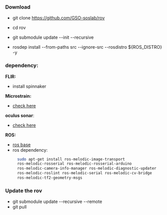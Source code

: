 

### Download
- git clone https://github.com/GSO-soslab/rov 
- cd rov
- git submodule update --init --recursive

- rosdep install --from-paths src --ignore-src --rosdistro ${ROS_DISTRO} -y

### dependency:
**FLIR:**
- install spinnaker

**Microstrain:**
- [check here](/rov_devices/ROS_MSCL/README.md)

**oculus sonar**:
- [check here](/rov_devices/sonar_oculus/README.md)

**ROS:**
- [ros base](http://wiki.ros.org/melodic/Installation/Ubuntu)
- ros dependency:
  ```sh
    sudo apt-get install ros-melodic-image-transport 
    ros-melodic-rosserial ros-melodic-rosserial-arduino 
    ros-melodic-camera-info-manager ros-melodic-diagnostic-updater
    ros-melodic-roslint ros-melodic-serial ros-melodic-cv-bridge
    ros-melodic-tf2-geometry-msgs
  ```

### Update the rov

- git submodule update --recursive --remote
- git pull